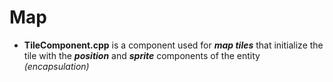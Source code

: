 # Map
- **TileComponent.cpp** is a component used for ***map tiles*** that initialize the tile with the ***position*** and ***sprite*** components of the entity _(encapsulation)_
